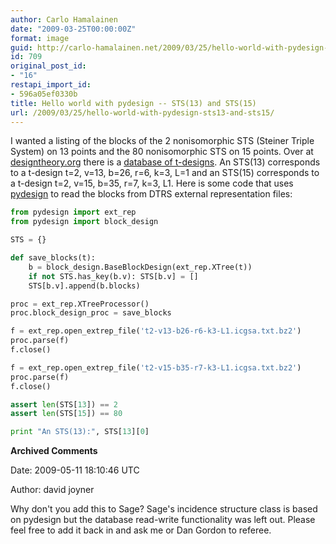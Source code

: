 ```yaml
---
author: Carlo Hamalainen
date: "2009-03-25T00:00:00Z"
format: image
guid: http://carlo-hamalainen.net/2009/03/25/hello-world-with-pydesign-sts13-and-sts15/
id: 709
original_post_id:
- "16"
restapi_import_id:
- 596a05ef0330b
title: Hello world with pydesign -- STS(13) and STS(15)
url: /2009/03/25/hello-world-with-pydesign-sts13-and-sts15/
---
```


I wanted a listing of the blocks of the 2 nonisomorphic STS (Steiner Triple System) on 13 points and the 80 nonisomorphic STS on 15 points. Over at [designtheory.org](http://designtheory.org) there is a [database of t-designs](http://designtheory.org/database/t-designs/). An STS(13) corresponds to a t-design t=2, v=13, b=26, r=6, k=3, L=1 and an STS(15) corresponds to a t-design t=2, v=15, b=35, r=7, k=3, L1. Here is some code that uses [pydesign](http://designtheory.org/software/pydesign/) to read the blocks from DTRS external representation files:

```python
from pydesign import ext_rep
from pydesign import block_design

STS = {}

def save_blocks(t):
    b = block_design.BaseBlockDesign(ext_rep.XTree(t))
    if not STS.has_key(b.v): STS[b.v] = []
    STS[b.v].append(b.blocks)

proc = ext_rep.XTreeProcessor()
proc.block_design_proc = save_blocks

f = ext_rep.open_extrep_file('t2-v13-b26-r6-k3-L1.icgsa.txt.bz2')
proc.parse(f)
f.close()

f = ext_rep.open_extrep_file('t2-v15-b35-r7-k3-L1.icgsa.txt.bz2')
proc.parse(f)
f.close()

assert len(STS[13]) == 2
assert len(STS[15]) == 80

print "An STS(13):", STS[13][0]
```

**Archived Comments**

Date: 2009-05-11 18:10:46 UTC

Author: david joyner

Why don't you add this to Sage? Sage's incidence structure class is based on pydesign but the database read-write functionality was left out. Please feel free to add it back in and ask me or Dan Gordon to referee.
